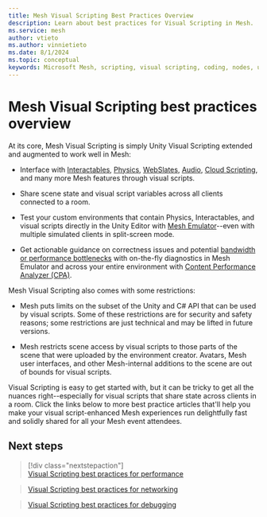 ```yaml
---
title: Mesh Visual Scripting Best Practices Overview
description: Learn about best practices for Visual Scripting in Mesh.
ms.service: mesh
author: vtieto
ms.author: vinnietieto
ms.date: 8/1/2024
ms.topic: conceptual
keywords: Microsoft Mesh, scripting, visual scripting, coding, nodes, units, graphs, Mesh, best practices
---
```


# Mesh Visual Scripting best practices overview

At its core, Mesh Visual Scripting is simply Unity Visual Scripting extended and augmented to work well in Mesh:  

- Interface with [Interactables](../../../enhance-your-environment/avatar-and-object-interactions/interactables.md), [Physics](../../../enhance-your-environment/physics/mesh-physics-overview.md), [WebSlates](../../../enhance-your-environment/webcontent.md), [Audio](../../../enhance-your-environment/play-audio-in-mesh.md), [Cloud Scripting](../../cloud-scripting/cloud-scripting-basic-concepts.md), and many more Mesh features through visual scripts.

- Share scene state and visual script variables across all clients connected to a room.  

- Test your custom environments that contain Physics, Interactables, and visual scripts directly in the  Unity Editor with [Mesh Emulator](../../../debug-and-optimize-performance/mesh-emulator.md)--even with multiple simulated clients in split-screen mode.  

- Get actionable guidance on correctness issues and potential [bandwidth or performance bottlenecks](./visual-scripting-best-practices-debugging.md) with on-the-fly diagnostics in Mesh Emulator and across your entire environment with [Content Performance Analyzer (CPA)](../../../debug-and-optimize-performance/cpa.md).

Mesh Visual Scripting also comes with some restrictions:

- Mesh puts limits on the subset of the Unity and C# API that can be used by visual scripts. Some of these restrictions are for security and safety reasons; some restrictions are just technical and may be lifted in future versions.

- Mesh restricts scene access by visual scripts to those parts of the scene that were uploaded by the environment creator. Avatars, Mesh user interfaces, and other Mesh-internal additions to the scene are out of bounds for visual scripts.

Visual Scripting is easy to get started with, but it can be tricky to get all the nuances right--especially for visual scripts that share state across clients in a room. Click the links below to more best practice articles that'll help you make your visual script-enhanced Mesh experiences run delightfully fast and solidly shared for all your Mesh event attendees.

## Next steps

> [!div class="nextstepaction"]  
> [Visual Scripting best practices for performance](./visual-scripting-best-practices-performance.md) 

> [Visual Scripting best practices for networking](./visual-scripting-best-practices-networking.md)  

> [Visual Scripting best practices for debugging](./visual-scripting-best-practices-debugging.md)



